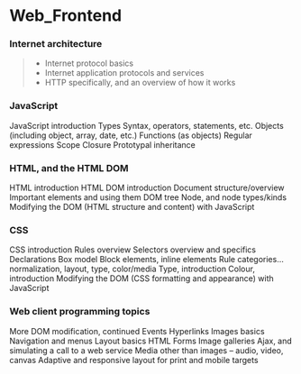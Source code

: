 # Web_Frontend

### Internet architecture
>* Internet protocol basics
>* Internet application protocols and services
>* HTTP specifically, and an overview of how it works

### JavaScript
JavaScript introduction
Types
Syntax, operators, statements, etc.
Objects (including object, array, date, etc.)
Functions (as objects)
Regular expressions
Scope
Closure
Prototypal inheritance

### HTML, and the HTML DOM
HTML introduction
HTML DOM introduction
Document structure/overview
Important elements and using them
DOM tree
Node, and node types/kinds
Modifying the DOM (HTML structure and content) with JavaScript

### CSS
CSS introduction
Rules overview
Selectors overview and specifics
Declarations
Box model
Block elements, inline elements
Rule categories… normalization, layout, type, color/media
Type, introduction
Colour, introduction
Modifying the DOM (CSS formatting and appearance) with JavaScript

### Web client programming topics
More DOM modification, continued
Events
Hyperlinks
Images basics
Navigation and menus
Layout basics
HTML Forms
Image galleries
Ajax, and simulating a call to a web service
Media other than images – audio, video, canvas
Adaptive and responsive layout for print and mobile targets
